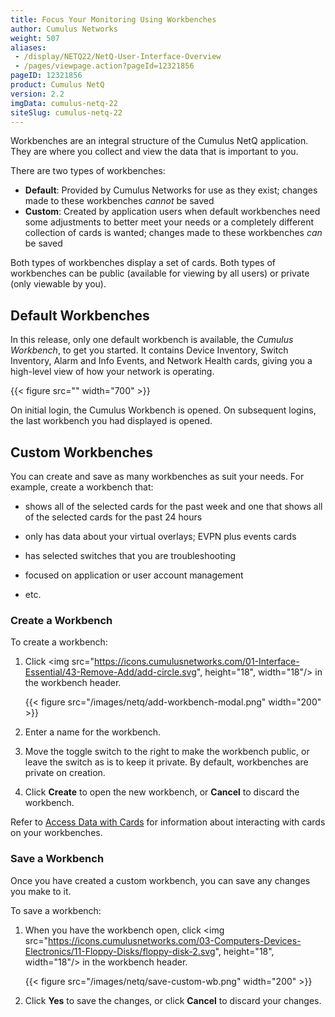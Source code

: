 ```yaml
---
title: Focus Your Monitoring Using Workbenches
author: Cumulus Networks
weight: 507
aliases:
 - /display/NETQ22/NetQ-User-Interface-Overview
 - /pages/viewpage.action?pageId=12321856
pageID: 12321856
product: Cumulus NetQ
version: 2.2
imgData: cumulus-netq-22
siteSlug: cumulus-netq-22
---
```

Workbenches are an integral structure of the Cumulus NetQ application. They are where you collect and view the data that is important to you.

There are two types of workbenches:

- **Default**: Provided by Cumulus Networks for use as they exist; changes made to these workbenches *cannot* be saved
- **Custom**: Created by application users when default workbenches need some adjustments to better meet your needs or a completely different collection of cards is wanted; changes made to these workbenches *can* be saved

Both types of workbenches display a set of cards. Both types of workbenches can be public (available for viewing by all users) or private (only viewable by you).

## Default Workbenches

In this release, only one default workbench is available, the *Cumulus Workbench*, to get you started. It contains Device Inventory, Switch Inventory, Alarm and Info Events, and Network Health cards, giving you a high-level view of how your network is operating.

{{< figure src="" width="700" >}}

On initial login, the Cumulus Workbench is opened. On subsequent logins, the last workbench you had displayed is opened.

## Custom Workbenches

You can create and save as many workbenches as suit your needs. For example, create a workbench that:

- shows all of the selected cards for the past week and one that shows all of the selected cards for the past 24 hours

- only has data about your virtual overlays; EVPN plus events cards

- has selected switches that you are troubleshooting

- focused on application or user account management

- etc.

### Create a Workbench

To create a workbench:

1. Click <img src="https://icons.cumulusnetworks.com/01-Interface-Essential/43-Remove-Add/add-circle.svg", height="18", width="18"/> in the workbench header.

      {{< figure src="/images/netq/add-workbench-modal.png" width="200" >}}

2. Enter a name for the workbench.

3. Move the toggle switch to the right to make the workbench public, or leave the switch as is to keep it private. By default, workbenches are private on creation.

4. Click **Create** to open the new workbench, or **Cancel** to discard the workbench.

Refer to [Access Data with Cards](/cumulus-netq/Cumulus-NetQ-UI-User-Guide/NetQ-User-Interface-Overview/Access-Data-with-Cards) for information about interacting with cards on your workbenches.

### Save a Workbench

Once you have created a custom workbench, you can save any changes you make to it.

To save a workbench:

1. When you have the workbench open, click <img src="https://icons.cumulusnetworks.com/03-Computers-Devices-Electronics/11-Floppy-Disks/floppy-disk-2.svg", height="18", width="18"/> in the workbench header.

      {{< figure src="/images/netq/save-custom-wb.png" width="200" >}}

2. Click **Yes** to save the changes, or click **Cancel** to discard your changes.


<article id="html-search-results" class="ht-content" style="display: none;">

</article>

<footer id="ht-footer">

</footer>
